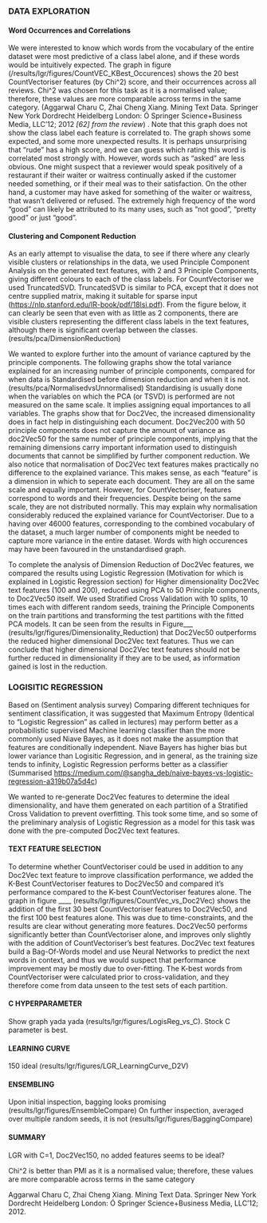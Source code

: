 ### **DATA EXPLORATION**

#### Word Occurrences and Correlations
We were interested to know which words from the vocabulary of the entire dataset were most predictive of a class label alone, and if these words would be intuitively expected. The graph in figure (/results/lgr/figures/CountVEC_KBest_Occurences) shows the 20 best CountVectoriser features (by Chi^2) score, and their occurrences across all reviews. Chi^2 was chosen for this task as it is a normalised value; therefore, these values are more comparable across terms in the same category.
(Aggarwal Charu C, Zhai Cheng Xiang. Mining Text Data. Springer New York Dordrecht Heidelberg London: Ó Springer Science+Business Media, LLC’12; 2012 _[62] from the review_) . Note that this graph does not show the class label each feature is correlated to. The graph shows some expected, and some more unexpected results. It is perhaps unsurprising that “rude” has a high score, and we can guess which rating this word is correlated most strongly with. However, words such as “asked” are less obvious. One might suspect that a reviewer would speak positively of a restaurant if their waiter or waitress continually asked if the customer needed something, or if their meal was to their satisfaction. On the other hand, a customer may have asked for something of the waiter or waitress, that wasn’t delivered or refused. The extremely high frequency of the word “good” can likely be attributed to its many uses, such as “not good”, “pretty good” or just “good”.

#### Clustering and Component Reduction
As an early attempt to visualise the data, to see if there where any clearly visible clusters or relationships in the data, we used Principle Component Analysis on the generated text features, with 2 and 3 Principle Components, giving different colours to each of the class labels. For CountVectoriser we used TruncatedSVD. TruncatedSVD is similar to PCA, except that it does not centre supplied matrix, making it suitable for sparse input (https://nlp.stanford.edu/IR-book/pdf/18lsi.pdf). From the figure below, it can clearly be seen that even with as little as 2 components, there are visible clusters representing the different class labels in the text features, although there is significant overlap between the classes.
(results/pca/DimensionReduction)

We wanted to explore further into the amount of variance captured by the principle components. 
The following graphs show the total variance explained for an increasing number of principle components, compared for  when data is Standardised before dimension reduction and when it is not. (results/pca/NormalisedvsUnnormalised) Standardising is usually done when the variables on which the PCA (or TSVD) is performed are not measured on the same scale. It implies assigning equal importances to all variables. The graphs show that for Doc2Vec, the increased dimensionality does in fact help in distinguishing each document. Doc2Vec200 with 50 principle components does not capture the amount of variance as doc2Vec50 for the same number of principle components, implying that the remaining dimensions carry important information used to distinguish documents that cannot be simplified by further component reduction. We also notice that normalisation of Doc2Vec text features makes practically no difference to the explained variance. This makes sense, as each “feature” is a dimension in which to seperate each document. They are all on the same scale and equally important. However, for CountVectoriser, features correspond to words and their frequencies. Despite being on the same scale, they are not distributed normally. This may explain why normalisation considerably reduced the explained variance for CountVectoriser. Due to a having over 46000 features, corresponding to the combined vocabulary of the dataset, a much larger number of components might be needed to capture more variance in the entire dataset. Words with high occurences may have been favoured in the unstandardised graph.

To complete the analysis of Dimension Reduction of Doc2Vec features, we compared the results using Logistic Regression (Motivation for which is explained in Logistic Regression section) for Higher dimensionality Doc2Vec text features (100 and 200), reduced using PCA to 50 Principle components, to Doc2Vec50 itself. We used Stratified Cross Validation with 10 splits, 10 times each with different random seeds, training the Principle Components on the train partitions and transforming the test partitions with the fitted PCA models. It can be seen from the results in Figure___ (results/lgr/figures/Dimensionality_Reduction) that Doc2Vec50 outperforms the reduced higher dimensional Doc2Vec text features. Thus we can conclude that higher dimensional Doc2Vec text features should not be further reduced in dimensionality if they are to be used, as information gained is lost in the reduction.

### **LOGISITIC REGRESSION**

Based on (Sentiment analysis survey) Comparing different techniques for sentiment classification, it was suggested that Maximum Entropy (Identical to “Logistic Regression” as called in lectures) may perform better as a probabilistic supervised Machine learning classifier than the more commonly used Niave Bayes, as it does not make the assumption that features are conditionally independent. Niave Bayers has higher bias but lower variance than Logisitic Regression, and in general, as the training size tends to infinity, Logistic Regression performs better as a classifier (Summarised https://medium.com/@sangha_deb/naive-bayes-vs-logistic-regression-a319b07a5d4c) 

We wanted to re-generate Doc2Vec features to determine the ideal dimensionality, and have them generated on each partition of a Stratified Cross Validation to prevent overfitting. This took some time, and so some of the preliminary analysis of Logistic Regression as a model for this task was done with the pre-computed Doc2Vec text features.

#### TEXT FEATURE SELECTION
To determine whether CountVectoriser could be used in addition to any Doc2Vec text feature to improve classification performance, we added the K-Best CountVectoriser features to Doc2Vec50 and compared it’s performance compared to the K-best CountVectoriser features alone. The graph in figure ____ (results/lgr/figures/CountVec_vs_Doc2Vec) shows the addition of the first 30 best CountVectoriser features to Doc2Vec50, and the first 100 best features alone. This was due to time-constraints, and the results are clear without generating more features. Doc2Vec50 performs significantly better than CountVectoriser alone, and improves only slightly with the addition of CountVectoriser’s best features.
Doc2Vec text features build a Bag-Of-Words model and use Neural Networks to predict the next words in context, and thus we would suspect that performance improvement may be mostly due to over-fitting. The K-best words from CountVectoriser were calculated prior to cross-validation, and they therefore come from data unseen to the test sets of each partition.

#### C HYPERPARAMETER
Show graph yada yada (results/lgr/figures/LogisReg_vs_C). Stock C parameter is best.

#### LEARNING CURVE
150 ideal (results/lgr/figures/LGR_LearningCurve_D2V)

#### ENSEMBLING
Upon initial inspection, bagging looks promising (results/lgr/figures/EnsembleCompare)
On further inspection, averaged over multiple random seeds, it is not (results/lgr/figures/BaggingCompare)

#### SUMMARY
LGR with C=1, Doc2Vec150, no added features seems to be ideal?











Chi^2 is better than PMI as it is a normalised value; therefore, these values are more comparable across terms in the same category

Aggarwal Charu C, Zhai Cheng Xiang. Mining Text Data. Springer New York Dordrecht Heidelberg London: Ó Springer Science+Business Media, LLC’12; 2012. 
